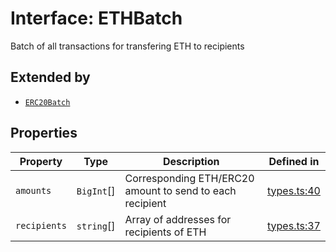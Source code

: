 # Interface: ETHBatch

Batch of all transactions for transfering ETH to recipients

## Extended by

- [`ERC20Batch`](ERC20Batch.md)

## Properties

| Property | Type | Description | Defined in |
| ------ | ------ | ------ | ------ |
| `amounts` | `BigInt`[] | Corresponding ETH/ERC20 amount to send to each recipient | [types.ts:40](https://github.com/aditya172926/token_batch_sdk/blob/4adbc6256382134095165b51ba9b1c8ebc21e466/src/types.ts#L40) |
| `recipients` | `string`[] | Array of addresses for recipients of ETH | [types.ts:37](https://github.com/aditya172926/token_batch_sdk/blob/4adbc6256382134095165b51ba9b1c8ebc21e466/src/types.ts#L37) |
